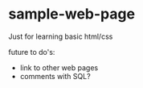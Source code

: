 # sample-web-page
Just for learning basic html/css


future to do's: 
- link to other web pages
- comments with SQL?
  
  
